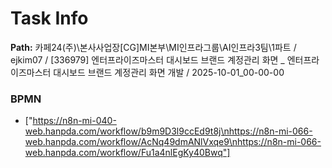 # Task Info

**Path:** 카페24(주)\본사사업장\[CG]MI본부\MI인프라그룹\AI인프라3팀\1파트 / ejkim07 / [336979] 엔터프라이즈마스터 대시보드 브랜드 계정관리 화면 _ 엔터프라이즈마스터 대시보드 브랜드 계정관리 화면 개발 / 2025-10-01_00-00-00

### BPMN
- ["https://n8n-mi-040-web.hanpda.com/workflow/b9m9D3l9ccEd9t8j\nhttps://n8n-mi-066-web.hanpda.com/workflow/AcNq49dmANlVxqe9\nhttps://n8n-mi-066-web.hanpda.com/workflow/Fu1a4nlEgKy40Bwq"]

